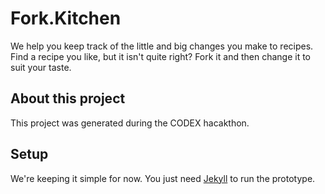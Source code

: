 # Fork.Kitchen

We help you keep track of the little and big changes you make to recipes. Find a recipe you like, but it isn't quite right? Fork it and then change it to suit your taste.

## About this project

This project was generated during the CODEX hacakthon.

## Setup

We're keeping it simple for now. You just need [Jekyll](http://jekyllrb.com/) to run the prototype.

